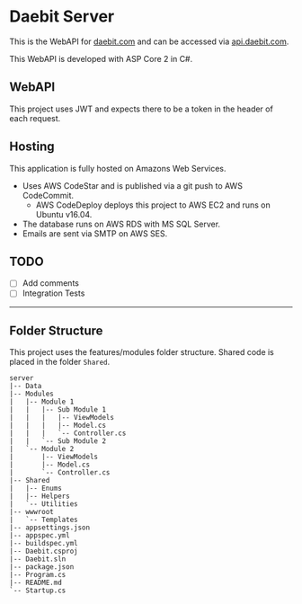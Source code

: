 # Daebit Server

This is the WebAPI for [daebit.com](https://daebit.com) and can be accessed via [api.daebit.com](https://api.daebit.com).

This WebAPI is developed with ASP Core 2 in C#.

## WebAPI

This project uses JWT and expects there to be a token in the header of each request.

## Hosting

This application is fully hosted on Amazons Web Services.

* Uses AWS CodeStar and is published via a git push to AWS CodeCommit.
  * AWS CodeDeploy deploys this project to AWS EC2 and runs on Ubuntu v16.04.
* The database runs on AWS RDS with MS SQL Server.
* Emails are sent via SMTP on AWS SES.

## TODO

* [ ] Add comments
* [ ] Integration Tests

---

## Folder Structure

This project uses the features/modules folder structure. Shared code is placed in the folder `Shared`.

```text
server
|-- Data
|-- Modules
|   |-- Module 1
|   |   |-- Sub Module 1
|   |   |   |-- ViewModels
|   |   |   |-- Model.cs
|   |   |   `-- Controller.cs
|   |   `-- Sub Module 2
|   `-- Module 2
|       |-- ViewModels
|       |-- Model.cs
|       `-- Controller.cs
|-- Shared
|   |-- Enums
|   |-- Helpers
|   `-- Utilities
|-- wwwroot
|   `-- Templates
|-- appsettings.json
|-- appspec.yml
|-- buildspec.yml
|-- Daebit.csproj
|-- Daebit.sln
|-- package.json
|-- Program.cs
|-- README.md
`-- Startup.cs
```
